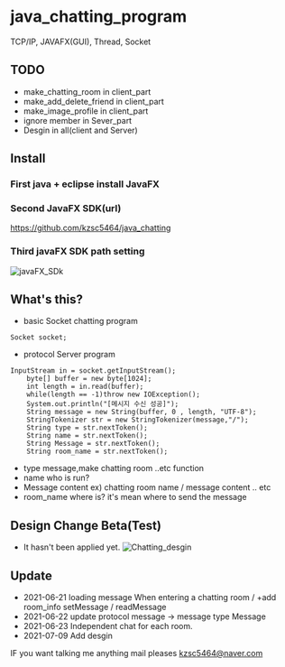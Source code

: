 # java_chatting_program
TCP/IP, JAVAFX(GUI), Thread, Socket  




## TODO 

* make_chatting_room in client_part
* make_add_delete_friend in client_part
* make_image_profile in client_part
* ignore member in Sever_part
* Desgin in all(client and Server)


## Install


### First java + eclipse install JavaFX

### Second JavaFX SDK(url)
https://github.com/kzsc5464/java_chatting

### Third javaFX SDK path setting

![javaFX_SDk](https://user-images.githubusercontent.com/60764506/123064255-12eaa200-d449-11eb-899a-63eddc2234d4.PNG)



## What's this?

* basic Socket chatting program
```
Socket socket;
```
* protocol Server program
```
InputStream in = socket.getInputStream();
	byte[] buffer = new byte[1024];
	int length = in.read(buffer);
	while(length == -1)throw new IOException();
	System.out.println("[메시지 수신 성공]");
	String message = new String(buffer, 0 , length, "UTF-8");					
	StringTokenizer str = new StringTokenizer(message,"/");
	String type = str.nextToken();
	String name = str.nextToken();
	String Message = str.nextToken();
	String room_name = str.nextToken();
```
* type 
message,make chatting room ..etc function
* name
who is run?
* Message
content ex) chatting room name / message content .. etc
* room_name
where is? it's mean where to send the message

## Design Change Beta(Test) 
- It hasn't been applied yet.
![Chatting_desgin](https://user-images.githubusercontent.com/60764506/125098617-22890c80-e112-11eb-9659-a0cdfa5ded93.PNG)




## Update

* 2021-06-21 loading message When entering a chatting room / +add room_info setMessage / readMessage
* 2021-06-22 update protocol message -> message type Message
* 2021-06-23 Independent chat for each room.
* 2021-07-09 Add desgin




IF you want talking me anything mail pleases
kzsc5464@naver.com 





